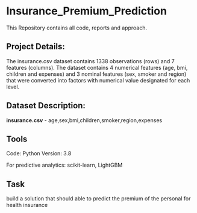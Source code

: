 # Insurance_Premium_Prediction

This Repository contains all code, reports and approach.

## Project Details:
The insurance.csv dataset contains 1338 observations (rows) and 7 features (columns). The dataset contains 4 numerical features (age, bmi, children and expenses) and 3 nominal features (sex, smoker and region) that were converted into factors with numerical value designated for each level.

## Dataset Description:
**insurance.csv** - age,sex,bmi,children,smoker,region,expenses

## Tools
Code: Python Version: 3.8

For predictive analytics: scikit-learn, LightGBM

## Task
build a solution that should able to predict the premium of the personal for health insurance
